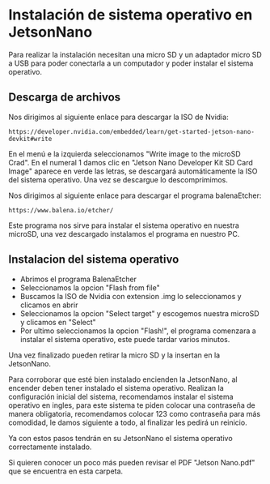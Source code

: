 # Instalación de sistema operativo en JetsonNano

Para realizar la instalación necesitan una micro SD y un adaptador micro SD a USB para poder conectarla a un computador y poder instalar el sistema operativo.

## Descarga de archivos

Nos dirigimos al siguiente enlace para descargar la ISO de Nvidia:
````
https://developer.nvidia.com/embedded/learn/get-started-jetson-nano-devkit#write
````
En el menú e la izquierda seleccionamos "Write image to the microSD Crad".
En el numeral 1 damos clic en "Jetson Nano Developer Kit SD Card Image" aparece en verde las letras, se descargará automáticamente la ISO del sistema operativo.
Una vez se descargue lo descomprimimos.

Nos dirigimos al siguiente enlace para descargar el programa balenaEtcher:
````
https://www.balena.io/etcher/
````
Este programa nos sirve para instalar el sistema operativo en nuestra microSD, una vez descargado instalamos el programa en nuestro PC.

## Instalacion del sistema operativo

+ Abrimos el programa BalenaEtcher
+ Seleccionamos la opcion "Flash from file"
+ Buscamos la ISO de Nvidia con extension .img lo seleccionamos y clicamos en abrir
+ Seleccionamos la opcion "Select target" y escogemos nuestra microSD y clicamos en "Select"
+ Por ultimo seleccionamos la opcion "Flash!", el programa comenzara a instalar el sistema operativo, este puede tardar varios minutos.

Una vez finalizado pueden retirar la micro SD y la insertan en la JetsonNano.

Para corroborar que esté bien instalado encienden la JetsonNano, al encender deben tener instalado el sistema operativo. Realizan la configuración inicial del sistema,
recomendamos instalar el sistema operativo en ingles,
para este sistema te piden colocar una contraseña de manera obligatoria, recomendamos colocar 123 como contraseña para más comodidad, le damos siguiente a todo, al finalizar les pedirá un reinicio.

Ya con estos pasos tendrán en su JetsonNano el sistema operativo correctamente instalado.

Si quieren conocer un poco más pueden revisar el PDF "Jetson Nano.pdf" que se encuentra en esta carpeta.

